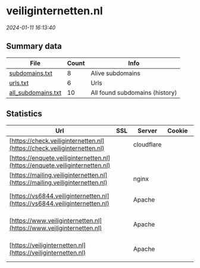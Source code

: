 # veiliginternetten.nl
*2024-01-11 16:13:40*
## Summary data
| File       | Count | Info |
|------------|-------|------|
|[subdomains.txt](/data/veiliginternetten.nl/subdomains.txt)|8|Alive subdomains|
|[urls.txt](/data/veiliginternetten.nl/urls.txt)|6|Urls|
|[all_subdomains.txt](/data/veiliginternetten.nl/all_subdomains.txt)|10|All found subdomains (history)|
## Statistics
| Url | SSL | Server | Cookie | HSTS | CSP | XFO | XXP | RP | Tech |Title |
|------------|-------|------|------|------|------|------|------|------|------|------|
|[https://check.veiliginternetten.nl](https://check.veiliginternetten.nl)| |cloudflare| |:white_check_mark: | |:white_check_mark: | |:white_check_mark: |Cloudflare HSTS...|Just a moment...|
|[https://enquete.veiliginternetten.nl](https://enquete.veiliginternetten.nl)| || |:white_check_mark: | |:white_check_mark: | |:white_check_mark: |Amazon CloudFron...|Object moved|
|[https://mailing.veiliginternetten.nl](https://mailing.veiliginternetten.nl)| |nginx| | | | | |:white_check_mark: |Nginx||
|[https://vs6844.veiliginternetten.nl](https://vs6844.veiliginternetten.nl)| |Apache| | | | | |:white_check_mark: |Apache HTTP Serv...|301 Moved Perman...|
|[https://www.veiliginternetten.nl](https://www.veiliginternetten.nl)| |Apache| |:white_check_mark: | |:white_check_mark: | |:white_check_mark: |Apache HTTP Serv...|301 Moved Perman...|
|[https://veiliginternetten.nl](https://veiliginternetten.nl)| |Apache| |:white_check_mark: | |:white_check_mark: | |:white_check_mark: |Apache HTTP Serv...|Antwoord op vrag...|